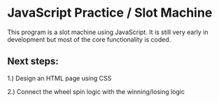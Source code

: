 # JavaScript Practice / Slot Machine

This program is a slot machine using JavaScript. It is still very early in development but most of the core functionality is coded.

## Next steps:

1.) Design an HTML page using CSS

2.) Connect the wheel spin logic with the winning/losing logic
